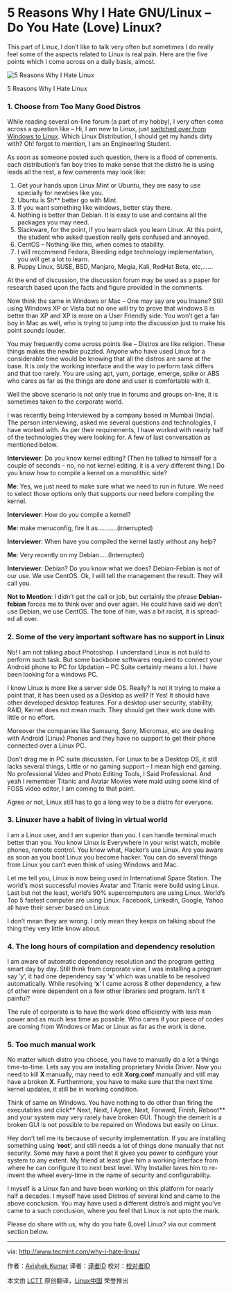 5 Reasons Why I Hate GNU/Linux – Do You Hate (Love) Linux?
================================================================================
This part of Linux, I don’t like to talk very often but sometimes I do really feel some of the aspects related to Linux is real pain. Here are the five points which I come across on a daily basis, almost.

![5 Reasons Why I Hate Linux](http://www.tecmint.com/wp-content/uploads/2014/09/I-Hate-Linux.jpg)

5 Reasons Why I Hate Linux

### 1. Choose from Too Many Good Distros ###

While reading several on-line forum (a part of my hobby), I very often come across a question like – Hi, I am new to Linux, just [switched over from Windows to Linux][1]. Which Linux Distribution, I should get my hands dirty with? Oh! forgot to mention, I am an Engineering Student.

As soon as someone posted such question, there is a flood of comments. each distribution’s fan boy tries to make sense that the distro he is using leads all the rest, a few comments may look like:

1. Get your hands upon Linux Mint or Ubuntu, they are easy to use specially for newbies like you.
1. Ubuntu is Sh** better go with Mint.
1. If you want something like windows, better stay there.
1. Nothing is better than Debian. It is easy to use and contains all the packages you may need.
1. Slackware, for the point, if you learn slack you learn Linux.
   At this point, the student who asked question really gets confused and annoyed.
1. CentOS – Nothing like this, when comes to stability.
1. I will recommend Fedora, Bleeding edge technology implementation, you will get a lot to learn.
1. Puppy Linux, SUSE, BSD, Manjaro, Megia, Kali, RedHat Beta, etc,……

At the end of discussion, the discussion forum may be used as a paper for research based upon the facts and figure provided in the comments.

Now think the same in Windows or Mac – One may say are you Insane? Still using Windows XP or Vista but no one will try to prove that windows 8 is better than XP and XP is more on a User Friendly side. You won’t get a fan boy in Mac as well, who is trying to jump into the discussion just to make his point sounds louder.

You may frequently come across points like – Distros are like religion. These things makes the newbie puzzled. Anyone who have used Linux for a considerable time would be knowing that all the distros are same at the base. It is only the working interface and the way to perform task differs and that too rarely. You are using apt, yum, portage, emerge, spike or ABS who cares as far as the things are done and user is comfortable with it.

Well the above scenario is not only true in forums and groups on-line, it is sometimes taken to the corporate world.

I was recently being Interviewed by a company based in Mumbai (India). The person interviewing, asked me several questions and technologies, I have worked with. As per their requirements, I have worked with nearly half of the technologies they were looking for. A few of last conversation as mentioned below.

**Interviewer**: Do you know kernel editing? (Then he talked to himself for a couple of seconds – no, no not kernel editing, it is a very different thing.) Do you know how to compile a kernel on a monolithic side?

**Me**: Yes, we just need to make sure what we need to run in future. We need to select those options only that supports our need before compiling the kernel.

**Interviewer**: How do you compile a kernel?

**Me**: make menuconfig, fire it as………..(interrupted)

**Interviewer**: When have you compiled the kernel lastly without any help?

**Me**: Very recently on my Debian…..(Interrupted)

**Interviewer**: Debian? Do you know what we does? Debian-Febian is not of our use. We use CentOS. Ok, I will tell the management the result. They will call you.

**Not to Mention**: I didn’t get the call or job, but certainly the phrase **Debian-febian** forces me to think over and over again. He could have said we don’t use Debian, we use CentOS. The tone of him, was a bit racist, it is spread-ed all over.

### 2. Some of the very important software has no support in Linux ###

No! I am not talking about Photoshop. I understand Linux is not build to perform such task. But some backbone softwares required to connect your Android phone to PC for Updation – PC Suite certainly means a lot. I have been looking for a windows PC.

I know Linux is more like a server side OS. Really? Is not it trying to make a point that, it has been used as a Desktop as well? If Yes! It should have other developed desktop features. For a desktop user security, stability, RAID, Kernel does not mean much. They should get their work done with little or no effort.

Moreover the companies like Samsung, Sony, Micromax, etc are dealing with Android (Linux) Phones and they have no support to get their phone connected over a Linux PC.

Don’t drag me in PC suite discussion. For Linux to be a Desktop OS, it still lacks several things, Little or no gaming support – I mean high end gaming. No professional Video and Photo Editing Tools, I Said Professional. And yeah I remember Titanic and Avatar Movies were maid using some kind of FOSS video editor, I am coming to that point.

Agree or not, Linux still has to go a long way to be a distro for everyone.

### 3. Linuxer have a habit of living in virtual world ###

I am a Linux user, and I am superior than you. I can handle terminal much better than you. You know Linux is Everywhere in your wrist watch, mobile phones, remote control. You know what, Hacker’s use Linux. Are you aware as soon as you boot Linux you become hacker. You can do several things from Linux you can’t even think of using Windows and Mac.

Let me tell you, Linux is now being used in International Space Station. The world’s most successful movies Avatar and Titanic were build using Linux. Last but not the least, world’s 90% supercomputers are using Linux. World’s Top 5 fastest computer are using Linux. Facebook, Linkedin, Google, Yahoo all have their server based on Linux.

I don’t mean they are wrong. I only mean they keeps on talking about the thing they very little know about.

### 4. The long hours of compilation and dependency resolution ###

I am aware of automatic dependency resolution and the program getting smart day by day. Still think from corporate view, I was installing a program say ‘y‘, it had one dependency say ‘**x**‘ which was unable to be resolved automatically. While resolving ‘**x**‘ I came across 8 other dependency, a few of other were dependent on a few other libraries and program. Isn’t it painful?

The rule of corporate is to have the work done efficiently with less man power and as much less time as possible. Who cares if your piece of codes are coming from Windows or Mac or Linux as far as the work is done.

### 5. Too much manual work ###

No matter which distro you choose, you have to manually do a lot a things time-to-time. Lets say you are installing proprietary Nvidia Driver. Now you need to kill **X** manually, may need to edit **Xorg.conf** manually and still may have a broken **X**. Furthermore, you have to make sure that the next time kernel updates, it still be in working condition.

Think of same on Windows. You have nothing to do other than firing the executables and click** Next, Next, I Agree, Next, Forward, Finish, Reboot** and your system may very rarely have broken GUI. Though the demerit is a broken GUI is not possible to be repaired on Windows but easily on Linux.

Hey don’t tell me its because of security implementation. If you are installing something using ‘**root**‘, and still needs a lot of things done manually that not security. Some may have a point that it gives you power to configure your system to any extent. My friend at least give him a working interface from where he can configure it to next best level. Why Installer laves him to re-invent the wheel every-time in the name of security and configurability.

I myself is a Linux fan and have been working on this platform for nearly half a decades. I myself have used Distros of several kind and came to the above conclusion. You may have used a different distro’s and might you’ve came to a such conclusion, where you feel that Linux is not upto the mark.

Please do share with us, why do you hate (Love) Linux? via our comment section below.

--------------------------------------------------------------------------------

via: http://www.tecmint.com/why-i-hate-linux/

作者：[Avishek Kumar][a]
译者：[译者ID](https://github.com/译者ID)
校对：[校对者ID](https://github.com/校对者ID)

本文由 [LCTT](https://github.com/LCTT/TranslateProject) 原创翻译，[Linux中国](http://linux.cn/) 荣誉推出

[a]:http://www.tecmint.com/author/avishek/
[1]:http://www.tecmint.com/useful-linux-commands-for-newbies/